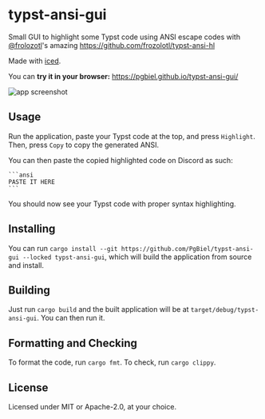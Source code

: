 # typst-ansi-gui
Small GUI to highlight some Typst code using ANSI escape codes with [@frolozotl](https://github.com/frozolotl)'s amazing https://github.com/frozolotl/typst-ansi-hl

Made with [iced](https://iced.rs/).

You can **try it in your browser:** https://pgbiel.github.io/typst-ansi-gui/

![app screenshot](https://github.com/PgBiel/typst-ansi-gui/assets/9021226/7a60c269-b78b-4ee6-a0a9-93966fa61d36)

## Usage

Run the application, paste your Typst code at the top, and press `Highlight`. Then, press `Copy` to copy the generated ANSI.

You can then paste the copied highlighted code on Discord as such:

````
```ansi
PASTE IT HERE
```
````

You should now see your Typst code with proper syntax highlighting.

## Installing

You can run `cargo install --git https://github.com/PgBiel/typst-ansi-gui --locked typst-ansi-gui`, which will build the application from source and install.

## Building

Just run `cargo build` and the built application will be at `target/debug/typst-ansi-gui`. You can then run it.

## Formatting and Checking

To format the code, run `cargo fmt`. To check, run `cargo clippy`.

## License

Licensed under MIT or Apache-2.0, at your choice.
